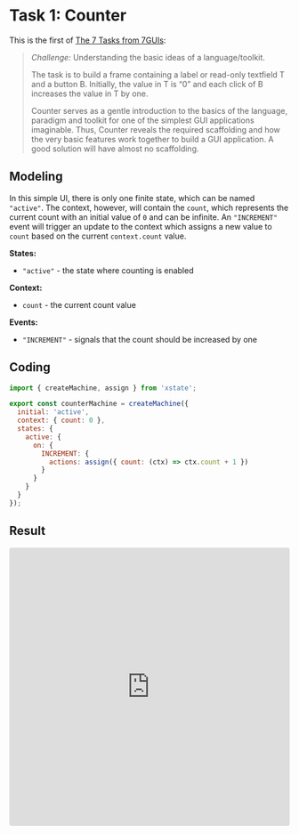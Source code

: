 # Task 1: Counter

This is the first of [The 7 Tasks from 7GUIs](https://eugenkiss.github.io/7guis/tasks#counter):

> _Challenge:_ Understanding the basic ideas of a language/toolkit.
>
> The task is to build a frame containing a label or read-only textfield T and a button B. Initially, the value in T is “0” and each click of B increases the value in T by one.
>
> Counter serves as a gentle introduction to the basics of the language, paradigm and toolkit for one of the simplest GUI applications imaginable. Thus, Counter reveals the required scaffolding and how the very basic features work together to build a GUI application. A good solution will have almost no scaffolding.

## Modeling

In this simple UI, there is only one finite state, which can be named `"active"`. The context, however, will contain the `count`, which represents the current count with an initial value of `0` and can be infinite. An `"INCREMENT"` event will trigger an update to the context which assigns a new value to `count` based on the current `context.count` value.

**States:**

- `"active"` - the state where counting is enabled

**Context:**

- `count` - the current count value

**Events:**

- `"INCREMENT"` - signals that the count should be increased by one

## Coding

```js
import { createMachine, assign } from 'xstate';

export const counterMachine = createMachine({
  initial: 'active',
  context: { count: 0 },
  states: {
    active: {
      on: {
        INCREMENT: {
          actions: assign({ count: (ctx) => ctx.count + 1 })
        }
      }
    }
  }
});
```

## Result

<iframe
  src="https://codesandbox.io/embed/7guis-counter-19d6v?fontsize=14&hidenavigation=1&theme=dark"
  style="width:100%; height:500px; border:0; border-radius: 4px; overflow:hidden;"
  title="7GUIs: Counter"
  allow="geolocation; microphone; camera; midi; vr; accelerometer; gyroscope; payment; ambient-light-sensor; encrypted-media; usb"
  sandbox="allow-modals allow-forms allow-popups allow-scripts allow-same-origin"
></iframe>
